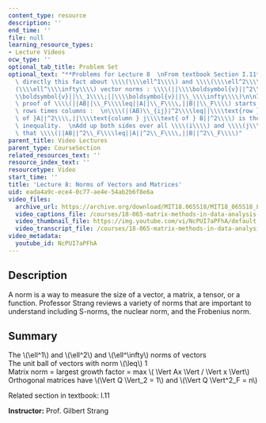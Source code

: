 ```yaml
---
content_type: resource
description: ''
end_time: ''
file: null
learning_resource_types:
- Lecture Videos
ocw_type: ''
optional_tab_title: Problem Set
optional_text: "**Problems for Lecture 8  \nFrom textbook Section I.11**\n\n1\\. Show\
  \ directly this fact about \\\\(\\\\ell^1\\\\) and \\\\(\\\\ell^2\\\\) and \\\\\
  (\\\\ell^\\\\infty\\\\) vector norms : \\\\(||\\\\boldsymbol{v}||^2\\_2\\\\leq ||\\\
  \\boldsymbol{v}||\\_1\\\\;||\\\\boldsymbol{v}||\\_\\\\infty\\\\)\n\n7\\. A short\
  \ proof of \\\\(||AB||\\_F\\\\leq||A||\\_F\\\\,||B||\\_F\\\\) starts from multiplying\
  \ rows times columns :  \n\\\\(|(AB)\\_{ij}|^2\\\\leq||\\\\text{row }i\\\\text{\
  \ of }A||^2\\\\,||\\\\text{column } j\\\\text{ of } B||^2\\\\) is the Cauchy-Schwarz\
  \ inequality.  \nAdd up both sides over all \\\\(i\\\\) and \\\\(j\\\\) to show\
  \ that \\\\(||AB||^2\\_F\\\\leq||A||^2\\_F\\\\,||B||^2\\_F\\\\)"
parent_title: Video Lectures
parent_type: CourseSection
related_resources_text: ''
resource_index_text: ''
resourcetype: Video
start_time: ''
title: 'Lecture 8: Norms of Vectors and Matrices'
uid: eada4a9c-ece4-0c77-ae4e-54ab2b6f8e6a
video_files:
  archive_url: https://archive.org/download/MIT18.065S18/MIT18_065S18_Lecture08_300k.mp4
  video_captions_file: /courses/18-065-matrix-methods-in-data-analysis-signal-processing-and-machine-learning-spring-2018/616222274741581db8e343fa71d465b9_NcPUI7aPFhA.vtt
  video_thumbnail_file: https://img.youtube.com/vi/NcPUI7aPFhA/default.jpg
  video_transcript_file: /courses/18-065-matrix-methods-in-data-analysis-signal-processing-and-machine-learning-spring-2018/25e57797fbba8da09ee6b4a91b31232e_NcPUI7aPFhA.pdf
video_metadata:
  youtube_id: NcPUI7aPFhA
---
```


Description
-----------

A norm is a way to measure the size of a vector, a matrix, a tensor, or a function. Professor Strang reviews a variety of norms that are important to understand including S-norms, the nuclear norm, and the Frobenius norm.

Summary
-------

The \\(\\ell^1\\) and \\(\\ell^2\\) and \\(\\ell^\\infty\\) norms of vectors  
The unit ball of vectors with norm \\(\\leq\\) 1  
Matrix norm = largest growth factor = max \\( \\Vert Ax \\Vert / \\Vert x \\Vert\\)  
Orthogonal matrices have \\(\\Vert Q \\Vert\_2 = 1\\) and \\(\\Vert Q \\Vert^2\_F = n\\)

Related section in textbook: I.11

**Instructor:** Prof. Gilbert Strang

